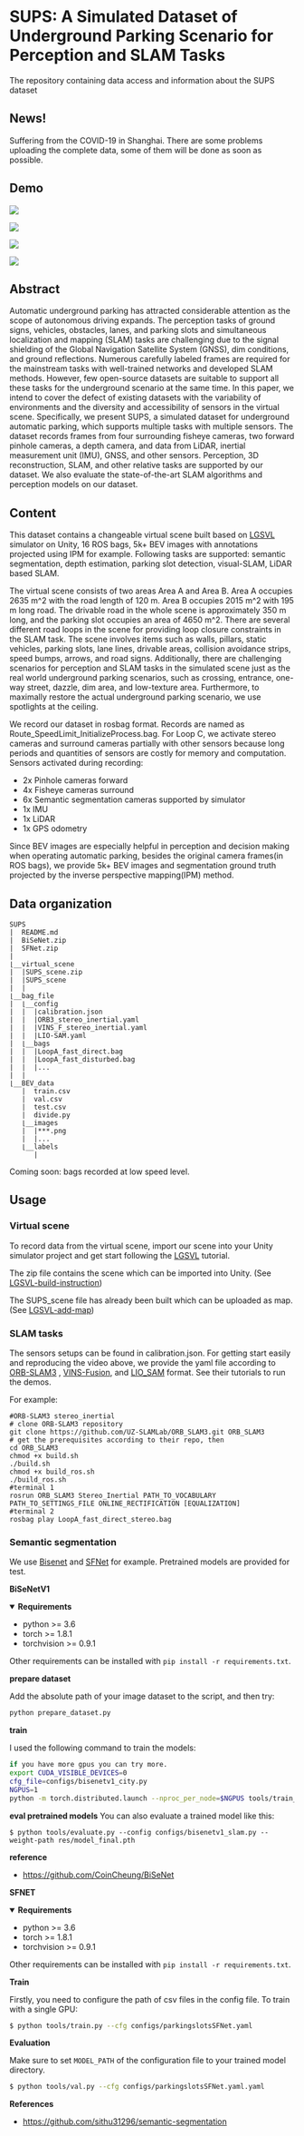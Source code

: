 # SUPS: A Simulated Dataset of Underground Parking Scenario for Perception and SLAM Tasks
The repository containing data access and information about the SUPS dataset

## News!
Suffering from the COVID-19 in Shanghai. There are some problems uploading the complete data, some of them will be done as soon as possible.

## Demo
![](video_1.gif)

![](video_4.gif)

![](video_2.gif)

![](video_3.gif)

## Abstract
Automatic underground parking has attracted considerable attention as the scope of autonomous driving expands. The perception tasks of ground signs, vehicles, obstacles, lanes, and parking slots and simultaneous localization and mapping (SLAM) tasks are challenging due to the signal shielding of the Global Navigation Satellite System (GNSS), dim conditions, and ground reflections. Numerous carefully labeled frames are required for the mainstream tasks with well-trained networks and developed SLAM methods. However, few open-source datasets are suitable to support all these tasks for the underground scenario at the same time. In this paper, we intend to cover the defect of existing datasets with the variability of environments and the diversity and accessibility of sensors in the virtual scene. Specifically, we present SUPS, a simulated dataset for underground automatic parking, which supports multiple tasks with multiple sensors. The dataset records frames from four surrounding fisheye cameras, two forward pinhole cameras, a depth camera, and data from LiDAR, inertial measurement unit (IMU), GNSS, and other sensors. Perception, 3D reconstruction, SLAM, and other relative tasks are supported by our dataset. We also evaluate the state-of-the-art SLAM algorithms and perception models on our dataset.

## Content
This dataset contains a changeable virtual scene built based on [LGSVL](https://www.svlsimulator.com/) simulator on Unity, 16 ROS bags, 5k+ BEV images with annotations projected using IPM for example. Following tasks are supported: semantic segmentation, depth estimation, parking slot detection, visual-SLAM, LiDAR based SLAM.

The virtual scene consists of two areas Area A and Area B. Area A occupies 2635 m^2 with the road length of 120 m. Area B occupies 2015 m^2 with 195 m long road. The drivable road in the whole scene is approximately 350 m long, and the parking slot occupies an area of 4650 m^2. There are several different road loops in the scene for providing loop closure constraints in the SLAM task. The scene involves items such as walls, pillars, static vehicles, parking slots, lane lines, drivable areas, collision avoidance strips, speed bumps, arrows, and road signs. Additionally, there are challenging scenarios for perception and SLAM tasks in the simulated scene just as the real world underground parking scenarios, such as crossing, entrance, one-way street, dazzle, dim area, and low-texture area. Furthermore, to maximally restore the actual underground parking scenario, we use spotlights at the ceiling.

We record our dataset in rosbag format. Records are named as Route_SpeedLimit_InitializeProcess.bag. For Loop C, we activate stereo cameras and surround cameras partially with other sensors because long periods and quantities of sensors are costly for memory and computation. Sensors activated during recording:
* 2x Pinhole cameras forward
* 4x Fisheye cameras surround
* 6x Semantic segmentation cameras supported by simulator
* 1x IMU
* 1x LiDAR
* 1x GPS odometry

Since BEV images are especially helpful in perception and decision making when operating automatic parking, besides the original camera frames(in ROS bags), we provide 5k+ BEV images and segmentation ground truth projected by the inverse perspective mapping(IPM) method.

## Data organization
```
SUPS
|  README.md
|  BiSeNet.zip
|  SFNet.zip
|  
⌊__virtual_scene
|  |SUPS_scene.zip
|  |SUPS_scene
|  |
⌊__bag_file
|  ⌊__config
|  |  |calibration.json
|  |  |ORB3_stereo_inertial.yaml
|  |  |VINS_F_stereo_inertial.yaml
|  |  |LIO-SAM.yaml
|  ⌊__bags
|  |  |LoopA_fast_direct.bag
|  |  |LoopA_fast_disturbed.bag
|  |  |...
|  |
⌊__BEV_data
   |  train.csv
   |  val.csv
   |  test.csv
   |  divide.py
   ⌊__images
   |  |***.png
   |  |...
   ⌊__labels
      |
```

Coming soon: bags recorded at low speed level.
## Usage
### Virtual scene
To record data from the virtual scene, import our scene into your Unity simulator project and get start following the [LGSVL](https://www.svlsimulator.com/) tutorial.

The zip file contains the scene which can be imported into Unity. (See [LGSVL-build-instruction](https://www.svlsimulator.com/docs/installation-guide/build-instructions/))

The SUPS_scene file has already been built which can be uploaded as map. (See [LGSVL-add-map](https://wise.svlsimulator.com/maps/profile/add))

### SLAM tasks
The sensors setups can be found in calibration.json. For getting start easily and reproducing the video above, we provide the yaml file according to [ORB-SLAM3](https://github.com/UZ-SLAMLab/ORB_SLAM3) , [VINS-Fusion](https://github.com/HKUST-Aerial-Robotics/VINS-Fusion), and [LIO_SAM](https://github.com/TixiaoShan/LIO-SAM) format. See their tutorials to run the demos.

For example:
```
#ORB-SLAM3 stereo_inertial
# clone ORB-SLAM3 repository
git clone https://github.com/UZ-SLAMLab/ORB_SLAM3.git ORB_SLAM3
# get the prerequisites according to their repo, then
cd ORB_SLAM3
chmod +x build.sh
./build.sh
chmod +x build_ros.sh
./build_ros.sh
#terminal 1
rosrun ORB_SLAM3 Stereo_Inertial PATH_TO_VOCABULARY PATH_TO_SETTINGS_FILE ONLINE_RECTIFICATION [EQUALIZATION]
#terminal 2
rosbag play LoopA_fast_direct_stereo.bag

```
### Semantic segmentation
We use [Bisenet](https://arxiv.org/abs/1808.00897) and [SFNet](https://arxiv.org/abs/2002.10120) for example. Pretrained models are provided for test.

**BiSeNetV1**

<details open>
  <summary><strong>Requirements</strong></summary>

* python >= 3.6
* torch >= 1.8.1
* torchvision >= 0.9.1

Other requirements can be installed with `pip install -r requirements.txt`.


**prepare dataset**

Add the absolute path of your image dataset to the script, and then try:
```bash
python prepare_dataset.py
```


**train**

I used the following command to train the models:
```bash
if you have more gpus you can try more.
export CUDA_VISIBLE_DEVICES=0
cfg_file=configs/bisenetv1_city.py
NGPUS=1
python -m torch.distributed.launch --nproc_per_node=$NGPUS tools/train_amp.py --config $cfg_file 
```

**eval pretrained models**
You can also evaluate a trained model like this: 
```
$ python tools/evaluate.py --config configs/bisenetv1_slam.py --weight-path res/model_final.pth
```

**reference**
* https://github.com/CoinCheung/BiSeNet
   
**SFNET**

<details open>
  <summary><strong>Requirements</strong></summary>

* python >= 3.6
* torch >= 1.8.1
* torchvision >= 0.9.1

Other requirements can be installed with `pip install -r requirements.txt`.

**Train**

Firstly, you need to configure the path of csv files in the config file. To train with a single GPU:

```bash
$ python tools/train.py --cfg configs/parkingslotsSFNet.yaml
```

**Evaluation**

Make sure to set `MODEL_PATH` of the configuration file to your trained model directory.

```bash
$ python tools/val.py --cfg configs/parkingslotsSFNet.yaml.yaml
```

**References**

* https://github.com/sithu31296/semantic-segmentation
